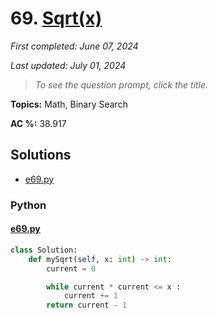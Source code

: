 # 69. [Sqrt(x)](<https://leetcode.com/problems/sqrtx>)

*First completed: June 07, 2024*

*Last updated: July 01, 2024*


> *To see the question prompt, click the title.*

**Topics:** Math, Binary Search

**AC %:** 38.917


## Solutions

- [e69.py](<../my-submissions/e69.py>)
### Python
#### [e69.py](<../my-submissions/e69.py>)
```Python
class Solution:
    def mySqrt(self, x: int) -> int:
        current = 0

        while current * current <= x :
            current += 1
        return current - 1
```

